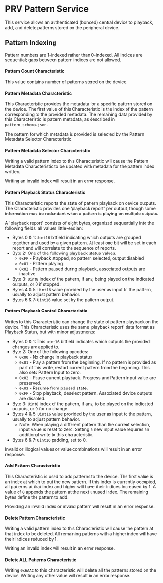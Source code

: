 # PRV Pattern Service
This service allows an authenticated (bonded) central device to playback,
add, and delete patterns stored on the peripheral device.

## Pattern Indexing
Pattern numbers are 1-indexed rather than 0-indexed.
All indices are sequential; gaps between pattern indices are not allowed.

#### Pattern Count Characteristic
This value contains number of patterns stored on the device.

#### Pattern Metadata Characteristic
This Characteristic provides the metadata for a specific pattern stored on the device.
The first value of this Characteristic is the index of the pattern corresponding to the provided metadata.
The remaining data provided by this Characteristic is pattern metadata, as described in `pattern_schema.json`.

The pattern for which metadata is provided is selected by the Pattern Metadata Selector Characteristic.

#### Pattern Metadata Selector Characteristic
Writing a valid pattern index to this Characteristic will cause the Pattern Metadata Characteristic
to be updated with metadata for the pattern index written.

Writing an invalid index will result in an error response.

#### Pattern Playback Status Characteristic
This Characteristic reports the state of pattern playback on device outputs.
The Characteristic provides one 'playback report' per output,
though some information may be redundant when a pattern is playing on multiple outputs.

A 'playback report' consists of eight bytes, organized sequentially into the following fields, all values little-endian:
* Bytes 0 & 1: `Uint16` bitfield indicating which outputs are grouped together and used by a given pattern.
  At least one bit will be set in each report and will correlate to the sequence of reports.
* Byte 2: One of the following playback status values:
  * `0xFF` - Playback stopped, no pattern selected, output disabled
  * `0x01` - Pattern playing
  * `0x02` - Pattern paused during playback, associated outputs are inactive
* Byte 3: `Uint8` index of the pattern, if any, being played on the indicated outputs, or 0 if stopped.
* Bytes 4 & 5: `Uint16` value provided by the user as input to the pattern, usually to adjust pattern behavior.
* Bytes 6 & 7: `Uint16` value set by the pattern output.

#### Pattern Playback Control Characteristic
Writes to this Characteristic can change the state of pattern playback on the device.
This Characteristic uses the same 'playback report' data format as Playback Status, but with minor adjustments:
* Bytes 0 & 1: This `uint16` bitfield indicates which outputs the provided changes are applied to.
* Byte 2: One of the following opcodes:
  * `0x00` - No change in playback status
  * `0x01` - Play a pattern from the beginning.
    If no pattern is provided as part of this write, restart current pattern from the beginning.
    This also sets Pattern Input to zero.
  * `0x02` - Pause current playback. Progress and Pattern Input value are preserved.
  * `0x03` - Resume from paused state.
  * `0xFF` - Stop playback, deselect pattern. Associated device outputs are disabled.
* Byte 3: `Uint8` index of the pattern, if any, to be played on the indicated outputs, or 0 for no change.
* Bytes 4 & 5: `Uint16` value provided by the user as input to the pattern, usually to adjust pattern behavior.
  * Note: When playing a different pattern than the current selection, input value is reset to zero.
    Setting a new input value requires an additional write to this characteristic.
* Bytes 6 & 7: `Uint16` padding, set to 0.

Invalid or illogical values or value combinations will result in an error response.

#### Add Pattern Characteristic
This Characteristic is used to add patterns to the device.
The first value is an index at which to put the new pattern.
If this index is currently occupied, all patterns at that index and higher will have their indices increased by 1.
A value of `0` appends the pattern at the next unused index.
The remaining bytes define the pattern to add.

Providing an invalid index or invalid pattern will result in an error response.

#### Delete Pattern Characteristic
Writing a valid pattern index to this Characteristic will cause the pattern at that index to be deleted.
All remaining patterns with a higher index will have their indices reduced by 1.

Writing an invalid index will result in an error response.

#### Delete ALL Patterns Characteristic
Writing `0x6AAC` to this characteristic will delete all the patterns stored on the device.
Writing any other value will result in an error response.
